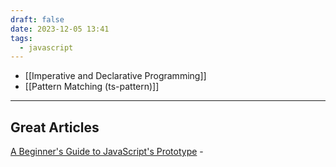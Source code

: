 ```yaml
---
draft: false
date: 2023-12-05 13:41
tags:
  - javascript
---
```


- [[Imperative and Declarative Programming]]
- [[Pattern Matching (ts-pattern)]]

---

## Great Articles
[A Beginner's Guide to JavaScript's Prototype](https://ui.dev/beginners-guide-to-javascript-prototype) - 